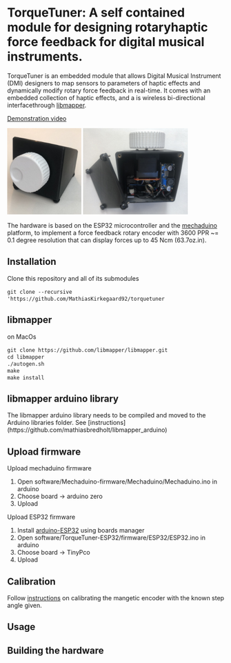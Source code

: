 # TorqueTuner: A self contained module for designing rotaryhaptic force feedback for digital musical instruments.

TorqueTuner  is  an  embedded  module  that  allows  Digital Musical Instrument (DMI) designers to map sensors to parameters  of  haptic  effects  and  dynamically  modify  rotary force  feedback  in  real-time. It comes with an embedded collection of haptic effects, and a is wireless bi-directional interfacethrough [libmapper](https://github.com/libmapper/libmapper).

[Demonstration video](https://vimeo.com/404592134)  

<img src=/images/standalone_knob.jpg height="200" >
<img src=/images/standalone_knob_open.jpg height="200" >

The hardware is based on the ESP32 microcontroller and the [mechaduino](https://github.com/jcchurch13/Mechaduino-Hardware) platform, to implement a force feedback rotary encoder with 3600 PPR ~= 0.1 degree resolution that can display forces up to 45 Ncm (63.7oz.in).

## Installation

Clone this repository and all of its submodules  

    git clone --recursive 'https://github.com/MathiasKirkegaard92/torquetuner

## libmapper

on MacOs 

    git clone https://github.com/libmapper/libmapper.git
    cd libmapper
    ./autogen.sh
    make
    make install

## libmapper arduino library 
<update to include a release.zip as submodule>
The libmapper arduino library needs to be compiled and moved to the Arduino libraries folder. See [instructions](https://github.com/mathiasbredholt/libmapper_arduino)

## Upload firmware

Upload mechaduino firmware
1. Open  software/Mechaduino-firmware/Mechaduino/Mechaduino.ino in arduino  
2. Choose board -> arduino zero  
3. Upload  

Upload ESP32 firmware

1. Install [arduino-ESP32](https://github.com/espressif/arduino-esp32/blob/master/docs/arduino-ide/boards_manager.md) using boards manager 
2. Open  software/TorqueTuner-ESP32/firmware/ESP32/ESP32.ino in arduino 
3. Choose board -> TinyPco 
4. Upload  

## Calibration
Follow [instructions](https://github.com/jcchurch13/Mechaduino-Firmware#calibration-routine) on calibrating the mangetic encoder with the known step angle given. 

## Usage

## Building the hardware
